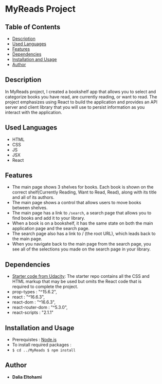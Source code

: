 # MyReads Project

## Table of Contents

* [Description](#Description)
* [Used Languages](#used-languages)
* [Features](#features)
* [Dependencies](#dependencies)
* [Installation and Usage](#installation-and-usage)
* [Author](#author)

## Description

In MyReads project, I created a bookshelf app that allows you to select and categorize books you have read, are currently reading, or want to read. The project emphasizes using React to build the application and provides an API server and client library that you will use to persist information as you interact with the application.


## Used Languages 
- HTML
- CSS
- JS
- JSX
- React

## Features
- The main page shows 3 shelves for books. Each book is shown on the correct shelf(Currently Reading, Want to Read, Read), along with its title and all of its authors.
- The main page shows a control that allows users to move books between shelves.
- The main page has a link to `/search`, a search page that allows you to find books and add it to your library.
- When a book is on a bookshelf, it has the same state on both the main application page and the search page.
- The search page also has a link to / (the root URL), which leads back to the main page.
- When you navigate back to the main page from the search page, you see all of the selections you made on the search page in your library.


## Dependencies
- [Starter code from Udacity](https://github.com/udacity/reactnd-project-myreads-starter): The starter repo contains all the CSS and HTML markup that may be used but omits the React code that is required to complete the project.
-  prop-types : "^15.6.2",
-  react : "^16.6.3",
-  react-dom : "^16.6.3",
-  react-router-dom : "^5.3.0",
-  react-scripts : "2.1.1"

## Installation and Usage
- Prerequistes : [Node.js](https://nodejs.org/en/download/)
- To install required packages : 
- 
  `$ cd ../MyReads
   $ npm install`

## Author
- **Dalia Eltohami**
